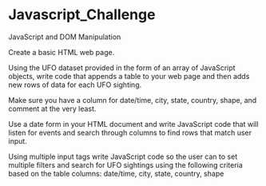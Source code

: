 # Javascript_Challenge
JavaScript and DOM Manipulation

Create a basic HTML web page.

Using the UFO dataset provided in the form of an array of JavaScript objects, write code that appends a table to your web page and then adds new rows of data for each UFO sighting.

Make sure you have a column for date/time, city, state, country, shape, and comment at the very least.

Use a date form in your HTML document and write JavaScript code that will listen for events and search through columns to find rows that match user input.

Using multiple input tags write JavaScript code so the user can to set multiple filters and search for UFO sightings using the following criteria based on the table columns:
  date/time,
  city,
  state,
  country,
  shape
